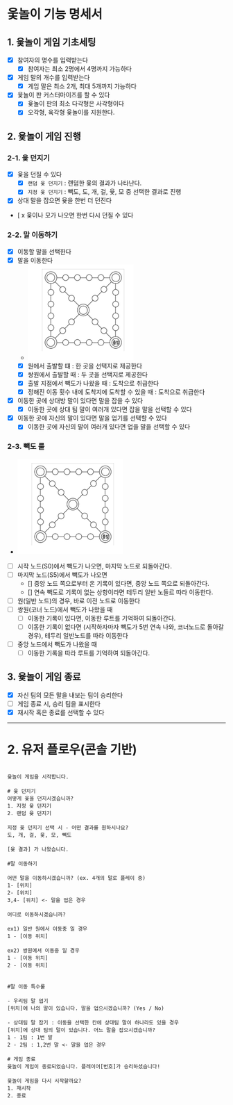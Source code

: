 # 웇놀이 기능 명세서

## 1. 윷놀이 게임 기초세팅
- [x] 참여자의 명수를 입력받는다
  - [x] 참여자는 최소 2명에서 4명까지 가능하다
- [x] 게임 말의 개수를 입력받는다
  - [x] 게임 말은 최소 2개, 최대 5개까지 가능하다
- [x] 윷놀이 판 커스터마이즈를 할 수 있다
  - [x] 윷놀이 판의 최소 다각형은 사각형이다
  - [x] 오각형, 육각형 윷놀이를 지원한다.

## 2. 윷놀이 게임 진행

### 2-1. 윷 던지기
- [x] 윷을 던질 수 있다
  - [x] `랜덤 윷 던지기` : 랜덤한 윷의 결과가 나타난다.
  - [x] `지정 윷 던지기` : 빽도, 도, 개, 걸, 윷, 모 중 선택한 결과로 진행
- [x] 상대 말을 잡으면 윷을 한번 더 던진다
- [ x 윷이나 모가 나오면 한번 다시 던질 수 있다

### 2-2. 말 이동하기
- [x] 이동할 말을 선택한다
- [x] 말을 이동한다
  - ![yutnoriEx.png](yutnoriEx.png)
  - [x] 원에서 출발할 떄 : 한 곳을 선택지로 제공한다
  - [x] 쌍원에서 출발할 때 : 두 곳을 선택지로 제공한다
  - [x] 출발 지점에서 빽도가 나왔을 때 : 도착으로 취급한다
  - [x] 정해진 이동 횟수 내에 도착지에 도착할 수 있을 때 : 도착으로 취급한다
- [x] 이동한 곳에 상대방 말이 있다면 말을 잡을 수 있다
  - [x] 이동한 곳에 상대 팀 말이 여러개 있다면 잡을 말을 선택할 수 있다
- [x] 이동한 곳에 자신의 말이 있다면 말을 업기를 선택할 수 있다 
  - [x] 이동한 곳에 자신의 말이 여러개 있다면 업을 말을 선택할 수 있다 

### 2-3. 빽도 룰
  - ![yutnoriEx.png](yutnoriEx.png)
  - [ ] 시작 노드(S0)에서 빽도가 나오면, 마지막 노드로 되돌아간다.
  - [ ] 마지막 노드(S5)에서 빽도가 나오면
    - [] 중앙 노드 쪽으로부터 온 기록이 있다면, 중앙 노드 쪽으로 되돌아간다.
    - [] 연속 빽도로 기록이 없는 상항이라면 테두리 일반 노들르 따라 이동한다.
  - [ ] 원(일반 노드)의 경우, 바로 이전 노드로 이동한다
  - [ ] 쌍원(코너 노드)에서 빽도가 나왔을 때
    - [ ] 이동한 기록이 있다면, 이동한 루트를 기억하여 되돌아간다.
    - [ ] 이동한 기록이 없다면 (시작하자마자 빽도가 5번 연속 나와, 코너노드로 돌아갈 경우), 테두리 일반노드를 따라 이동한다
  - [ ] 중앙 노드에서 빽도가 나왔을 때
    - [ ] 이동한 기록을 따라 루트를 기억하여 되돌아간다.

## 3. 윷놀이 게임 종료
- [x] 자신 팀의 모든 말을 내보는 팀이 승리한다
- [ ] 게임 종료 시, 승리 팀을 표시한다
- [x] 재시작 혹은 종료를 선택할 수 있다

---

# 2. 유저 플로우(콘솔 기반)


```text

윷놀이 게임을 시작합니다.

# 윷 던지기
어떻게 윷을 던지시겠습니까?
1. 지정 윷 던지기
2. 랜덤 윷 던지기

지정 윷 던지기 선택 시 - 어떤 결과를 원하시나요?
도, 개, 걸, 윷, 모, 빽도

[윷 결과] 가 나왔습니다.

#말 이동하기

어떤 말을 이동하시겠습니까? (ex. 4개의 말로 플레이 중)
1- [위치]
2- [위치]
3,4- [위치] <- 말을 업은 경우

어디로 이동하시겠습니까?

ex1) 일반 원에서 이동중 일 경우
1 - [이동 위치]

ex2) 쌍원에서 이동중 일 경우
1 - [이동 위치]
2 - [이동 위치]


#말 이동 특수룰

- 우리팀 말 업기
[위치]에 나의 말이 있습니다. 말을 업으시겠습니까? (Yes / No)

- 상대팀 말 잡기 : 이동을 선택한 칸에 상대팀 말이 하나라도 있을 경우
[위치]에 상대 팀의 말이 있습니다. 어느 말을 잡으시겠습니까?
1 - 1팀 : 1번 말
2 - 2팀 : 1,2번 말 <- 말을 업은 경우

# 게임 종료
윷놀이 게임이 종료되었습니다. 플레이어[번호]가 승리하셨습니다!

윷놀이 게임을 다시 시작할까요?
1. 재시작
2. 종료
```

